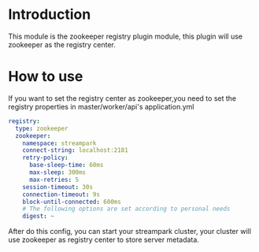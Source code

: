 # Introduction

This module is the zookeeper registry plugin module, this plugin will use zookeeper as the registry center.

# How to use

If you want to set the registry center as zookeeper,you need to set the registry properties in master/worker/api's application.yml

```yaml
registry:
  type: zookeeper
  zookeeper:
    namespace: streampark
    connect-string: localhost:2181
    retry-policy:
      base-sleep-time: 60ms
      max-sleep: 300ms
      max-retries: 5
    session-timeout: 30s
    connection-timeout: 9s
    block-until-connected: 600ms
    # The following options are set according to personal needs    
    digest: ~
```

After do this config, you can start your streampark cluster, your cluster will use zookeeper as registry center to
store server metadata.
